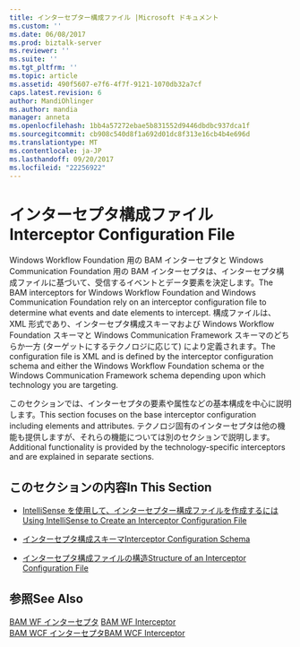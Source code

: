 ```yaml
---
title: インターセプター構成ファイル |Microsoft ドキュメント
ms.custom: ''
ms.date: 06/08/2017
ms.prod: biztalk-server
ms.reviewer: ''
ms.suite: ''
ms.tgt_pltfrm: ''
ms.topic: article
ms.assetid: 490f5607-e7f6-4f7f-9121-1070db32a7cf
caps.latest.revision: 6
author: MandiOhlinger
ms.author: mandia
manager: anneta
ms.openlocfilehash: 1bb4a57272ebae5b831552d9446dbdbc937dca1f
ms.sourcegitcommit: cb908c540d8f1a692d01dc8f313e16cb4b4e696d
ms.translationtype: MT
ms.contentlocale: ja-JP
ms.lasthandoff: 09/20/2017
ms.locfileid: "22256922"
---
```

# <a name="interceptor-configuration-file"></a><span data-ttu-id="548ee-102">インターセプタ構成ファイル</span><span class="sxs-lookup"><span data-stu-id="548ee-102">Interceptor Configuration File</span></span>
<span data-ttu-id="548ee-103">Windows Workflow Foundation 用の BAM インターセプタと Windows Communication Foundation 用の BAM インターセプタは、インターセプタ構成ファイルに基づいて、受信するイベントとデータ要素を決定します。</span><span class="sxs-lookup"><span data-stu-id="548ee-103">The BAM interceptors for Windows Workflow Foundation and Windows Communication Foundation rely on an interceptor configuration file to determine what events and date elements to intercept.</span></span> <span data-ttu-id="548ee-104">構成ファイルは、XML 形式であり、インターセプタ構成スキーマおよび Windows Workflow Foundation スキーマと Windows Communication Framework スキーマのどちらか一方 (ターゲットにするテクノロジに応じて) により定義されます。</span><span class="sxs-lookup"><span data-stu-id="548ee-104">The configuration file is XML and is defined by the interceptor configuration schema and either the Windows Workflow Foundation schema or the Windows Communication Framework schema depending upon which technology you are targeting.</span></span>  
  
 <span data-ttu-id="548ee-105">このセクションでは、インターセプタの要素や属性などの基本構成を中心に説明します。</span><span class="sxs-lookup"><span data-stu-id="548ee-105">This section focuses on the base interceptor configuration including elements and attributes.</span></span> <span data-ttu-id="548ee-106">テクノロジ固有のインターセプタは他の機能も提供しますが、それらの機能については別のセクションで説明します。</span><span class="sxs-lookup"><span data-stu-id="548ee-106">Additional functionality is provided by the technology-specific interceptors and are explained in separate sections.</span></span>  
  
## <a name="in-this-section"></a><span data-ttu-id="548ee-107">このセクションの内容</span><span class="sxs-lookup"><span data-stu-id="548ee-107">In This Section</span></span>  
  
-   [<span data-ttu-id="548ee-108">IntelliSense を使用して、インターセプター構成ファイルを作成するには</span><span class="sxs-lookup"><span data-stu-id="548ee-108">Using IntelliSense to Create an Interceptor Configuration File</span></span>](../core/using-intellisense-to-create-an-interceptor-configuration-file.md)  
  
-   [<span data-ttu-id="548ee-109">インターセプタ構成スキーマ</span><span class="sxs-lookup"><span data-stu-id="548ee-109">Interceptor Configuration Schema</span></span>](../core/interceptor-configuration-schema.md)  
  
-   [<span data-ttu-id="548ee-110">インターセプタ構成ファイルの構造</span><span class="sxs-lookup"><span data-stu-id="548ee-110">Structure of an Interceptor Configuration File</span></span>](../core/structure-of-an-interceptor-configuration-file.md)  
  
## <a name="see-also"></a><span data-ttu-id="548ee-111">参照</span><span class="sxs-lookup"><span data-stu-id="548ee-111">See Also</span></span>  
 <span data-ttu-id="548ee-112">[BAM WF インターセプタ](../core/bam-wf-interceptor.md) </span><span class="sxs-lookup"><span data-stu-id="548ee-112">[BAM WF Interceptor](../core/bam-wf-interceptor.md) </span></span>  
 [<span data-ttu-id="548ee-113">BAM WCF インターセプタ</span><span class="sxs-lookup"><span data-stu-id="548ee-113">BAM WCF Interceptor</span></span>](../core/bam-wcf-interceptor.md)